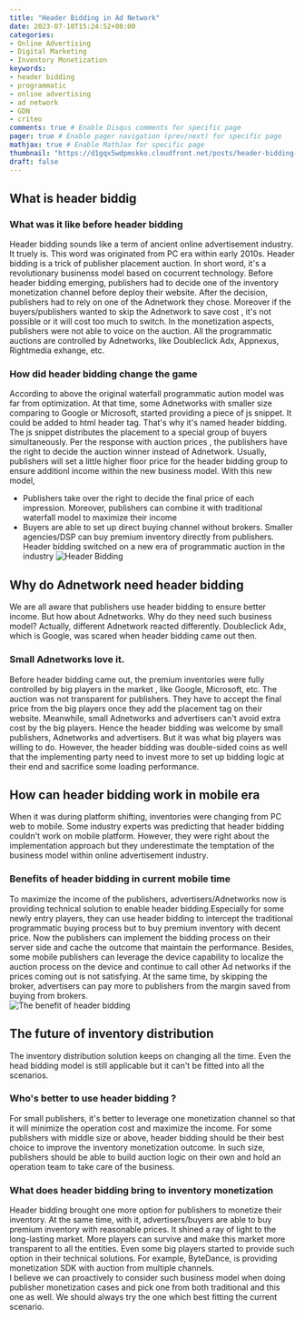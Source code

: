 ```yaml
---
title: "Header Bidding in Ad Network"
date: 2023-07-10T15:24:52+08:00
categories:
- Online Advertising
- Digital Marketing
- Inventory Monetization
keywords:
- header bidding
- programmatic
- online advertising
- ad network
- GDN
- criteo
comments: true # Enable Disqus comments for specific page
pager: true # Enable pager navigation (prev/next) for specific page
mathjax: true # Enable MathJax for specific page
thumbnail: "https://d1gqx5wdpmskko.cloudfront.net/posts/header-bidding-in-ad-network/programmatic-buying.png"
draft: false
---
```


## What is header biddig
### What was it like before header bidding
Header bidding sounds like a term of ancient online advertisement industry. It truely is. This word was originated from PC era within early 2010s. Header bidding is a trick of publisher placement auction. In short word, it's a revolutionary businenss model based on cocurrent technology. 
Before header bidding emerging, publishers had to decide one of the inventory monetization channel before deploy their website. After the decision, publishers had to rely on one of the Adnetwork they chose. Moreover if the buyers/publishers wanted to skip the Adnetwork to save cost , it's not possible or it will cost too much to switch. In the monetization aspects, publishers were not able to voice on the auction. All the programmatic auctions are controlled by Adnetworks, like
Doubleclick Adx, Appnexus, Rightmedia exhange, etc.
### How did header bidding change the game
According to above the original waterfall programmatic aution model was far from optimization. At that time, some Adnetworks with smaller size comparing to Google or Microsoft, started providing a piece of js snippet. It could be added to html header tag. That's why it's named header bidding. The js snippet distributes the placement to a special group of buyers simultaneously. Per the response with auction prices , the publishers have the right to decide the auction winner instead of Adnetwork. Usually, publishers will set a little higher floor price for the header bidding group to ensure additionl income within the new business model. With this new model, 
  * Publishers take over the right to decide the final price of each impression. Moreover, publishers can combine it with traditional waterfall model to maximize their income
  * Buyers are able to set up direct buying channel without brokers. Smaller agencies/DSP can buy premium inventory directly from publishers.
Header bidding switched on a new era of programmatic auction in the industry
![Header Bidding](https://d1gqx5wdpmskko.cloudfront.net/posts/header-bidding-in-ad-network/header-bidding.png)
## Why do Adnetwork need header bidding
We are all aware that publishers use header bidding to ensure better income. But how about Adnetworks. Why do they need such business model? Actually, different Adnetwork reacted differently. Doubleclick Adx, which is Google, was scared when header bidding came out then. 
### Small Adnetworks love it. 
Before header bidding came out, the premium inventories were fully controlled by big players in the market , like Google, Microsoft, etc. The auction was not transparent for publishers. They have to accept the final price from the big players once they add the placement tag on their website. Meanwhile, small Adnetworks and advertisers can't avoid extra cost by the big players. 
Hence the header bidding was welcome by small publishers, Adnetworks and advertisers. But it was what big players was willing to do. However, the header bidding was double-sided coins as well that the implementing party need to invest more to set up bidding logic at their end and sacrifice some loading performance. 
## How can header bidding work in mobile era
When it was during platform shifting, inventories were changing from PC web to mobile. Some industry experts was predicting that header bidding couldn't work on mobile platform. However, they were right about the implementation approach but they underestimate the temptation of the business model within online advertisement industry. 
### Benefits of header bidding in current mobile time
To maximize the income of the publishers, advertisers/Adnetworks now is providing technical solution to enable header bidding.Especially for some newly entry players, they can use header bidding to intercept the traditional programmatic buying process but to buy premium inventory with decent price. Now the publishers can implement the bidding process on their server side and cache the outcome that maintain the performance. Besides, some mobile publishers can leverage the device capability to localize the auction process on the device and continue to call other Ad networks if the prices coming out is not satisfying. At the same time, by skipping the broker, advertisers can pay more to publishers from the margin saved from buying from brokers.   
![The benefit of header bidding](https://d1gqx5wdpmskko.cloudfront.net/posts/header-bidding-in-ad-network/header-bidding-benefit.jpeg)
## The future of inventory distribution
The inventory distribution solution keeps on changing all the time. Even the head bidding model is still applicable but it can't be fitted into all the scenarios. 
### Who's better to use header bidding ?
For small publishers, it's better to leverage one monetization channel so that it will minimize the operation cost and maximize the income. 
For some publishers with middle size or above, header bidding should be their best choice to improve the inventory monetization outcome. In such size, publishers should be able to build auction logic on their own and hold an operation team to take care of the business. 
### What does header bidding bring to inventory monetization
Header bidding brought one more option for publishers to monetize their inventory. At the same time, with it, advertisers/buyers are able to buy premium inventory with reasonable prices. It shined a ray of light to the long-lasting market. More players can survive and make this market more transparent to all the entities. Even some big players started to provide such option in their technical solutions. For example, ByteDance, is providing monetization SDK with auction from multiple channels.  
I believe we can proactively to consider such business model when doing publisher monetization cases and pick one from both traditional and this one as well. We should always try the one which best fitting the current scenario. 
